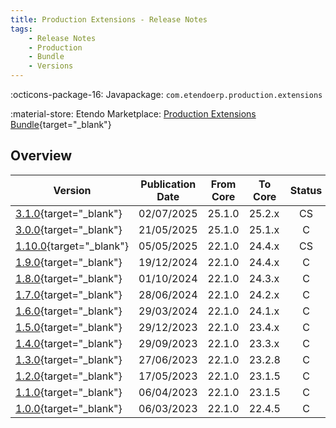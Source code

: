 ```yaml
---
title: Production Extensions - Release Notes
tags:
    - Release Notes
    - Production
    - Bundle
    - Versions
---
```

:octicons-package-16: Javapackage: `com.etendoerp.production.extensions`

:material-store: Etendo Marketplace:  [Production Extensions Bundle](https://marketplace.etendo.cloud/#/product-details?module=7C68641225CE46A6BF8A39993CC8E1E5){target="_blank"}

## Overview

| Version | Publication Date | From Core | To Core | Status | GitHub |
| --- | --- | --- | --- | :---: | :---: |
| [3.1.0](https://github.com/etendosoftware/com.etendoerp.production.extensions/releases/tag/3.1.0){target="_blank"} | 02/07/2025 | 25.1.0 | 25.2.x | CS | :white_check_mark: |
| [3.0.0](https://github.com/etendosoftware/com.etendoerp.production.extensions/releases/tag/3.0.0){target="_blank"}   | 21/05/2025 | 25.1.0 | 25.1.x | C | :white_check_mark: |
| [1.10.0](https://github.com/etendosoftware/com.etendoerp.production.extensions/releases/tag/1.10.0){target="_blank"} | 05/05/2025 | 22.1.0 | 24.4.x | CS | :white_check_mark: |
| [1.9.0](https://github.com/etendosoftware/com.etendoerp.production.extensions/releases/tag/1.9.0){target="_blank"}   | 19/12/2024 | 22.1.0 | 24.4.x | C  | :white_check_mark: |
| [1.8.0](https://github.com/etendosoftware/com.etendoerp.production.extensions/releases/tag/1.8.0){target="_blank"}   | 01/10/2024 | 22.1.0 | 24.3.x | C  | :white_check_mark: |
| [1.7.0](https://github.com/etendosoftware/com.etendoerp.production.extensions/releases/tag/1.7.0){target="_blank"}   | 28/06/2024 | 22.1.0 | 24.2.x | C  | :white_check_mark: |
| [1.6.0](https://github.com/etendosoftware/com.etendoerp.production.extensions/releases/tag/1.6.0){target="_blank"}   | 29/03/2024 | 22.1.0 | 24.1.x | C  | :white_check_mark: |
| [1.5.0](https://github.com/etendosoftware/com.etendoerp.production.extensions/releases/tag/1.5.0){target="_blank"}   | 29/12/2023 | 22.1.0 | 23.4.x | C  | :white_check_mark: |
| [1.4.0](https://github.com/etendosoftware/com.etendoerp.production.extensions/releases/tag/1.4.0){target="_blank"}   | 29/09/2023 | 22.1.0 | 23.3.x | C  | :white_check_mark: |
| [1.3.0](https://github.com/etendosoftware/com.etendoerp.production.extensions/releases/tag/1.3.0){target="_blank"}   | 27/06/2023 | 22.1.0 | 23.2.8 | C  | :white_check_mark: |
| [1.2.0](https://github.com/etendosoftware/com.etendoerp.production.extensions/releases/tag/1.2.0){target="_blank"}   | 17/05/2023 | 22.1.0 | 23.1.5 | C  | :white_check_mark: |
| [1.1.0](https://github.com/etendosoftware/com.etendoerp.production.extensions/releases/tag/1.1.0){target="_blank"}   | 06/04/2023 | 22.1.0 | 23.1.5 | C  | :white_check_mark: |
| [1.0.0](https://github.com/etendosoftware/com.etendoerp.production.extensions/releases/tag/1.0.0){target="_blank"}   | 06/03/2023 | 22.1.0 | 22.4.5 | C  | :white_check_mark: |